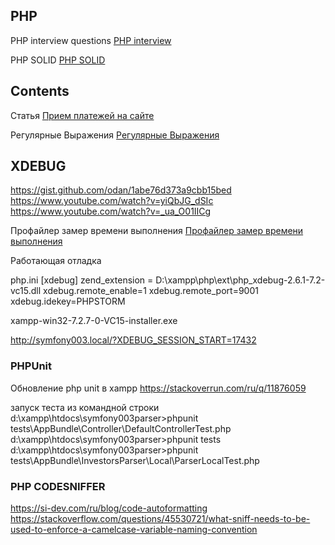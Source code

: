 ## PHP

PHP interview questions [PHP interview](https://www.edureka.co/blog/interview-questions/php-interview-questions/)

PHP SOLID [PHP SOLID](https://dev.to/evrtrabajo/solid-in-php-d8e)

## Contents

Статья [Прием платежей на сайте](https://webformyself.com/minikurs/php/index-subscribe.html)

Регулярные Выражения [Регулярные Выражения](https://medium.com/nuances-of-programming/%D1%88%D0%BF%D0%B0%D1%80%D0%B3%D0%B0%D0%BB%D0%BA%D0%B0-%D0%BF%D0%BE-%D1%80%D0%B5%D0%B3%D1%83%D0%BB%D1%8F%D1%80%D0%BD%D1%8B%D0%BC-%D0%B2%D1%8B%D1%80%D0%B0%D0%B6%D0%B5%D0%BD%D0%B8%D1%8F%D0%BC-%D0%B2-%D0%BF%D1%80%D0%B8%D0%BC%D0%B5%D1%80%D0%B0%D1%85-53820a5f3435)


## XDEBUG
https://gist.github.com/odan/1abe76d373a9cbb15bed
https://www.youtube.com/watch?v=yiQbJG_dSIc
https://www.youtube.com/watch?v=_ua_O01IICg


Профайлер замер времени выполнения [Профайлер замер времени выполнения](https://vpawd.ru/articles/profiling_php_applications_with_phpstorm_and_xdebug)

Работающая отладка

php.ini
[xdebug]
zend_extension = D:\xampp\php\ext\php_xdebug-2.6.1-7.2-vc15.dll
xdebug.remote_enable=1
xdebug.remote_port=9001
xdebug.idekey=PHPSTORM

xampp-win32-7.2.7-0-VC15-installer.exe

http://symfony003.local/?XDEBUG_SESSION_START=17432


### PHPUnit

Обновление php unit в xampp
https://stackoverrun.com/ru/q/11876059

запуск теста из командной строки
d:\xampp\htdocs\symfony003parser>phpunit tests\AppBundle\Controller\DefaultControllerTest.php
d:\xampp\htdocs\symfony003parser>phpunit tests
d:\xampp\htdocs\symfony003parser>phpunit tests\AppBundle\InvestorsParser\Local\ParserLocalTest.php


### PHP CODESNIFFER
https://si-dev.com/ru/blog/code-autoformatting
https://stackoverflow.com/questions/45530721/what-sniff-needs-to-be-used-to-enforce-a-camelcase-variable-naming-convention